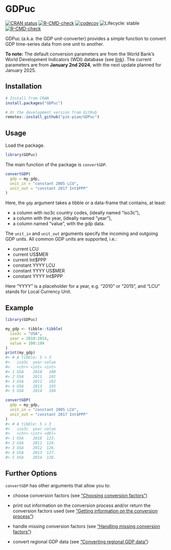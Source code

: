 
<!-- README.md is generated from README.Rmd. Please edit that file -->

# GDPuc

<!-- badges: start -->

[![CRAN
status](https://www.r-pkg.org/badges/version/GDPuc)](https://CRAN.R-project.org/package=GDPuc)
[![R-CMD-check](https://github.com/pik-piam/GDPuc/actions/workflows/R-CMD-check.yaml/badge.svg)](https://github.com/pik-piam/GDPuc/actions/workflows/R-CMD-check.yaml)
[![codecov](https://codecov.io/gh/pik-piam/GDPuc/branch/main/graph/badge.svg?token=3GHXFQXARX)](https://app.codecov.io/gh/pik-piam/GDPuc)
![Lifecycle:
stable](https://img.shields.io/badge/lifecycle-stable-brightgreen.svg)
[![R-CMD-check](https://github.com/pik-piam/GDPuc/actions/workflows/R-CMD-check.yaml/badge.svg)](https://github.com/pik-piam/GDPuc/actions/workflows/R-CMD-check.yaml)
<!-- badges: end -->

GDPuc (a.k.a. the GDP unit-converter) provides a simple function to
convert GDP time-series data from one unit to another.

**To note:** The default conversion parameters are from the World Bank’s
World Development Indicators (WDI) database (see
[link](https://databank.worldbank.org/source/world-development-indicators)).
The current parameters are from **January 2nd 2024**, with the next
update planned for January 2025.

## Installation

``` r
# Install from CRAN
install.packages("GDPuc")

# Or the development version from GitHub
remotes::install_github("pik-piam/GDPuc")
```

## Usage

Load the package.

``` r
library(GDPuc)
```

The main function of the package is `convertGDP`.

``` r
convertGDP(
  gdp = my_gdp,
  unit_in = "constant 2005 LCU",
  unit_out = "constant 2017 Int$PPP"
)
```

Here, the `gdp` argument takes a tibble or a data-frame that contains,
at least:

- a column with iso3c country codes, (ideally named “iso3c”),
- a column with the year, (ideally named “year”),
- a column named “value”, with the gdp data.

The `unit_in` and `unit_out` arguments specify the incoming and outgoing
GDP units. All common GDP units are supported, i.e.:

- current LCU
- current US\$MER
- current Int\$PPP
- constant YYYY LCU
- constant YYYY US\$MER
- constant YYYY Int\$PPP

Here “YYYY” is a placeholder for a year, e.g. “2010” or “2015”, and
“LCU” stands for Local Currency Unit.

## Example

``` r
library(GDPuc)

my_gdp <- tibble::tibble(
  iso3c = "USA",
  year = 2010:2014,
  value = 100:104
)
print(my_gdp)
#> # A tibble: 5 × 3
#>   iso3c  year value
#>   <chr> <int> <int>
#> 1 USA    2010   100
#> 2 USA    2011   101
#> 3 USA    2012   102
#> 4 USA    2013   103
#> 5 USA    2014   104

convertGDP(
  gdp = my_gdp,
  unit_in = "constant 2005 LCU",
  unit_out = "constant 2017 Int$PPP"
)
#> # A tibble: 5 × 3
#>   iso3c  year value
#>   <chr> <int> <dbl>
#> 1 USA    2010  123.
#> 2 USA    2011  124.
#> 3 USA    2012  126.
#> 4 USA    2013  127.
#> 5 USA    2014  128.
```

## Further Options

`convertGDP` has other arguments that allow you to:

- choose conversion factors (see [“Choosing conversion
  factors”](https://pik-piam.github.io/GDPuc/articles/source.html))

- print out information on the conversion process and/or return the
  conversion factors used (see [“Getting information on the conversion
  process”](https://pik-piam.github.io/GDPuc/articles/verbose.html))

- handle missing conversion factors (see [“Handling missing conversion
  factors”](https://pik-piam.github.io/GDPuc/articles/handle_NAs.html))

- convert regional GDP data (see [“Converting regional GDP
  data”](https://pik-piam.github.io/GDPuc/articles/with_regions.html))

